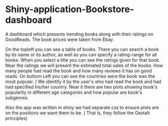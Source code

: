 # Shiny-application-Bookstore-dashboard

A dashboard which presents trending books along with their ratings on GoodReads. The book prices were taken from Ebay.

On the topleft you can see a table of books. There you can search a book by its name or its author, as well as you can specify a rating-range for all books.
When you select a title you can see the ratings given for that book.
Near the ratings we will present the estimated total sales of the books. How many people had read the book and how many reviews it has on good reads. On bottom Left you can see the countries were the book was the most popular. ( We identify it by the user's who had read the book and had had specified his/her country.
Near it there are two plots showing book's popularity in different age categories and how popular are book's subgenres.

Also the app was written in shiny we had separate css to ensure plots are on the positions we want them to be. ( That is, they follow the Gestalt principles)
